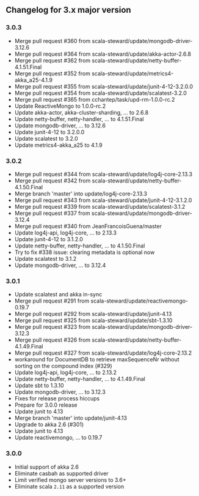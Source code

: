 ## Changelog for 3.x major version

### 3.0.3
* Merge pull request #360 from scala-steward/update/mongodb-driver-3.12.6
* Merge pull request #364 from scala-steward/update/akka-actor-2.6.8
* Merge pull request #362 from scala-steward/update/netty-buffer-4.1.51.Final
* Merge pull request #352 from scala-steward/update/metrics4-akka_a25-4.1.9
* Merge pull request #355 from scala-steward/update/junit-4-12-3.2.0.0
* Merge pull request #354 from scala-steward/update/scalatest-3.2.0
* Merge pull request #365 from cchantep/task/upd-rm-1.0.0-rc.2
* Update ReactiveMongo to 1.0.0-rc.2
* Update akka-actor, akka-cluster-sharding, ... to 2.6.8
* Update netty-buffer, netty-handler, ... to 4.1.51.Final
* Update mongodb-driver, ... to 3.12.6
* Update junit-4-12 to 3.2.0.0
* Update scalatest to 3.2.0
* Update metrics4-akka_a25 to 4.1.9

### 3.0.2
* Merge pull request #344 from scala-steward/update/log4j-core-2.13.3
* Merge pull request #342 from scala-steward/update/netty-buffer-4.1.50.Final
* Merge branch 'master' into update/log4j-core-2.13.3
* Merge pull request #343 from scala-steward/update/junit-4-12-3.1.2.0
* Merge pull request #339 from scala-steward/update/scalatest-3.1.2
* Merge pull request #337 from scala-steward/update/mongodb-driver-3.12.4
* Merge pull request #340 from JeanFrancoisGuena/master
* Update log4j-api, log4j-core, ... to 2.13.3
* Update junit-4-12 to 3.1.2.0
* Update netty-buffer, netty-handler, ... to 4.1.50.Final
* Try to fix #338 issue: clearing metadata is optional now
* Update scalatest to 3.1.2
* Update mongodb-driver, ... to 3.12.4

### 3.0.1
* Update scalatest and akka in-sync
* Merge pull request #291 from scala-steward/update/reactivemongo-0.19.7
* Merge pull request #292 from scala-steward/update/junit-4.13
* Merge pull request #325 from scala-steward/update/sbt-1.3.10
* Merge pull request #323 from scala-steward/update/mongodb-driver-3.12.3
* Merge pull request #326 from scala-steward/update/netty-buffer-4.1.49.Final
* Merge pull request #327 from scala-steward/update/log4j-core-2.13.2
* workaround for DocumentDB to retrieve maxSequenceNr without sorting on the compound index (#329)
* Update log4j-api, log4j-core, ... to 2.13.2
* Update netty-buffer, netty-handler, ... to 4.1.49.Final
* Update sbt to 1.3.10
* Update mongodb-driver, ... to 3.12.3
* Fixes for release process hiccups
* Prepare for 3.0.0 release
* Update junit to 4.13
* Merge branch 'master' into update/junit-4.13
* Upgrade to akka 2.6 (#301)
* Update junit to 4.13
* Update reactivemongo, ... to 0.19.7

### 3.0.0
* Initial support of akka 2.6
* Eliminate casbah as supported driver
* Limit verified mongo server versions to 3.6+
* Eliminate scala `2.11` as a supported version


